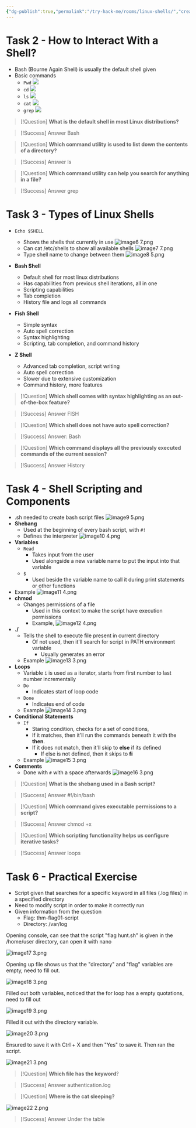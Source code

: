 ```yaml
---
{"dg-publish":true,"permalink":"/try-hack-me/rooms/linux-shells/","created":"2024-12-09T19:20:00.000-05:00","updated":"2025-03-11T00:32:59.257-04:00"}
---
```


# Task 2 - How to Interact With a Shell?

- Bash (Bourne Again Shell) is usually the default shell given
- Basic commands
	- `Pwd`
	![](/img/user/TryHackMe/THM_Images/9be34534f727957341cfb4b25c5d9180.png)
	- `cd`
	![](/img/user/TryHackMe/THM_Images/5e0d9e4478aded1051088e2ead8121d0.png)
	- `ls`
	![](/img/user/TryHackMe/THM_Images/4f76fa593b61952e9ac962aca8f83d65.png)
	- `cat`
	![](/img/user/TryHackMe/THM_Images/4f76fa593b61952e9ac962aca8f83d65.png)
	- `grep`
	![](/img/user/TryHackMe/THM_Images/787df88be20b1c801cc481dd480538db.png)

> [!Question] 
>**What is the default shell in most Linux distributions?**

> [!Success] Answer
> Bash

> [!Question] 
> **Which command utility is used to list down the contents of a directory?**

> [!Success] Answer
 >ls

> [!Question] 
 > **Which command utility can help you search for anything in a file?**

> [!Success] Answer
> grep
# Task 3 - Types of Linux Shells

- `Echo $SHELL`
	- Shows the shells that currently in use
	![image6 7.png](/img/user/TryHackMe/THM_Images/d3d56c551f70e7cc2a52ffe0119ffb31.png)
	- Can cat /etc/shells to show all available shells
	![image7 7.png](/img/user/TryHackMe/THM_Images/08329640ea67c154f8d57183755e6ba6.png)
	- Type shell name to change between them
	![image8 5.png](/img/user/TryHackMe/THM_Images/a12f3bd2f7191de907f50317b9a1326c.png)

- **Bash Shell**
	- Default shell for most linux distributions
	- Has capabilities from previous shell iterations, all in one
	- Scripting capabilities
	- Tab completion
	- History file and logs all commands
- **Fish Shell**
	- Simple syntax
	- Auto spell correction
	- Syntax highlighting
	- Scripting, tab completion, and command history
- **Z Shell**
	- Advanced tab completion, script writing
	- Auto spell correction
	- Slower due to extensive customization
	- Command history, more features

> [!Question] 
> **Which shell comes with syntax highlighting as an out-of-the-box feature?**

> [!Success] Answer
> FISH

> [!Question] 
> **Which shell does not have auto spell correction?**

> [!Success] Answer: 
> Bash

> [!Question] 
> **Which command displays all the previously executed commands of the current session?**

> [!Success] Answer
> History
# Task 4 - Shell Scripting and Components

- .sh needed to create bash script files
    ![image9 5.png](/img/user/TryHackMe/THM_Images/88883384e9c619026ae0bbbfe83602cb.png)
- **Shebang**
	- Used at the beginning of every bash script, with `#!`
	- Defines the interpreter
	![image10 4.png](/img/user/TryHackMe/THM_Images/46ae7cc88a2d3fd22297d2c266f9cacc.png)
- **Variables**
	- `Read`
		- Takes input from the user
		- Used alongside a new variable name to put the input into that variable
	- `$`
		- Used beside the variable name to call it during print statements or other functions
- Example
        ![image11 4.png](/img/user/TryHackMe/THM_Images/3891227dafbc2601e70b01fc904675e4.png)   
- **chmod**
	- Changes permissions of a file
		- Used in this context to make the script have execution permissions
		- Example,
		![image12 4.png](/img/user/TryHackMe/THM_Images/22083642075a3c0fe1d3c0eb92b6aec2.png)
- **./**
	- Tells the shell to execute file present in current directory
		- Of not used, then it'll search for script in PATH environment variable
			- Usually generates an error
	- Example
	![image13 3.png](/img/user/TryHackMe/THM_Images/e3480b3e5b2369ec637ae74b7825b4d5.png)
- **Loops**
	- Variable `i` is used as a iterator, starts from first number to last number incrementally
	- `Do`
		- Indicates start of loop code
	- `Done`
		- Indicates end of code
	- Example
        ![image14 3.png](/img/user/TryHackMe/THM_Images/350d4879ee2e7cf34cb82d72060a023e.png)
- **Conditional Statements**
	- `If`
		- Staring condition, checks for a set of conditions,
		- If it matches, then it'll run the commands beneath it with the **then**.
		- If it does not match, then it'll skip to **else** if its defined
			- If else is not defined, then it skips to **fi**
	- Example
        ![image15 3.png](/img/user/TryHackMe/THM_Images/fd1c30b25f9e53139612fccd784f0dfa.png)
- **Comments**
	- Done with `#` with a space afterwards
        ![image16 3.png](/img/user/TryHackMe/THM_Images/88028db6e7f4a023f2817dfa0639da67.png)
        
> [!Question] 
> **What is the shebang used in a Bash script?**

> [!Success] Answer
> #!/bin/bash

> [!Question] 
**Which command gives executable permissions to a script?**

> [!Success] Answer
chmod +x

> [!Question] 
> **Which scripting functionality helps us configure iterative tasks?**

> [!Success] Answer
loops

# Task 6 - Practical Exercise

- Script given that searches for a specific keyword in all files (.log files) in a specified directory
- Need to modify script in order to make it correctly run
- Given information from the question
	- Flag: thm-flag01-script
	- Directory: /var/log

Opening console, can see that the script "flag hunt.sh" is given in the /home/user directory, can open it with nano

![image17 3.png](/img/user/TryHackMe/THM_Images/1b30e4b244eaced0e14b1399b20e934b.png)

Opening up file shows us that the "directory" and "flag" variables are empty, need to fill out.

![image18 3.png](/img/user/TryHackMe/THM_Images/0c680ae9ac0b69925981f57608336f2c.png)

Filled out both variables, noticed that the for loop has a empty quotations, need to fill out

![image19 3.png](/img/user/TryHackMe/THM_Images/845cb0029d5e64128e7a08549bfe0bea.png)

Filled it out with the directory variable.

![image20 3.png](/img/user/TryHackMe/THM_Images/83f46079b6df28b7bc5b8ec42d149ae4.png)

Ensured to save it with Ctrl + X and then "Yes" to save it. Then ran the script.

![image21 3.png](/img/user/TryHackMe/THM_Images/76dcf358903f520edb0309c8d18a6a2f.png)

> [!Question] 
**Which file has the keyword**?

> [!Success] Answer
authentication.log

> [!Question] 
**Where is the cat sleeping?**

![image22 2.png](/img/user/TryHackMe/THM_Images/9916d8fd2fdfc77965b0cdef3099272a.png)

> [!Success] Answer
Under the table